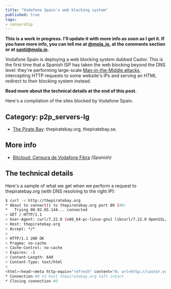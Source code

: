 ```yaml
--- 
title: "Vodafone Spain's web blocking system"
published: true
tags:
- censorship
---
```


**This is a work in progress. I'll update it with more info as soon as I get it. If you have more info, you can tell me at [@mola_io](http://twitter.com/mola_io), at the comments section or at santi@mola.io.**

Vodafone Spain is deploying a web blocking system dubbed Castor. This is the first time that a Spanish ISP has taken the web blocking beyond the DNS level: they're performing large-scale [Man-in-the-Middle attacks](http://en.wikipedia.org/wiki/Man-in-the-middle_attack), intercepting HTTP requests to some website's IPs and serving an HTML redirect to their blocking system instead.

**Read more about the technical details at the end of this post.**

Here's a compilation of the sites blocked by Vodafone Spain.

## Category: p2p\_servers-lg

- [The Pirate Bay](http://thepiratebay.org): thepiratebay.org, thepiratebay.se.


## More info

- [Bitcloud: Censura de Vodafone Fibra](http://www.bitcloud.es/2014/12/censura-de-vodafone-fibra.html?m=1) *(Spanish)*

## The technical details

Here's a sample of what we get when we perform a request to thepiratebay.org (with DNS resolving to the right IP):

```bash
$ curl -v http://thepiratebay.org
* About to connect() to thepiratebay.org port 80 (#0)
*   Trying 80.92.65.144... connected
> GET / HTTP/1.1
> User-Agent: curl/7.22.0 (x86_64-pc-linux-gnu) libcurl/7.22.0 OpenSSL/1.0.1 zlib/1.2.3.4 libidn/1.23 librtmp/2.3
> Host: thepiratebay.org
> Accept: */*
> 
< HTTP/1.1 200 OK
< Pragma: no-cache
< Cache-Control: no-cache
< Expires: -1
< Content-Length: 640
< Content-Type: text/html
< 
<html><head><meta http-equiv="refresh" content="0; url=http://castor.vodafone.es/public/stoppages/stop.htmopt?CAT=%5Bp2p_servers-lg%7CVDFLegal-lu%5D&RULE=%5BPoliticaLegal%5D&DATETIME=%5B26/Jan/2015:23:32:14%5D&FILE=-&CODE=06de8af1c97a7e4a6a74a83eba063d40fee3f29ce9f246546bf8b3237503f730a902db232a8b86f9d577b9f62db0c7e8e959f5fd91ea8f8e3607d4c824db1d8f79ef996cba9b33da07a38f63c32211bd39275e99f61120df&LANG=esp&optcheckwfsp=%29%3E%E8%05%EB%E5%A5%2C%2BA%AF%A8u%F7%C1%17%B87%C1e&URL=http://thepiratebay.org/&ui=D6Ime4pzx5jhP%2FHbLzMZomjBakeo0jkVKrJXvhphCbORHbWu7q6J638wQ702CwB1&IP=077.231.234.167&USER=-&CLIENTID=-"></head><body></body></html>
* Connection #0 to host thepiratebay.org left intact
* Closing connection #0
```
